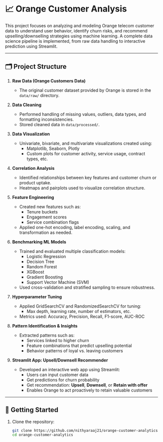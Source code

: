 # 📈 Orange Customer Analysis

This project focuses on analyzing and modeling Orange telecom customer data to understand user behavior, identify churn risks, and recommend upselling/downselling strategies using machine learning. A complete data science pipeline is implemented, from raw data handling to interactive prediction using Streamlit.

---

## 🗂️ Project Structure

1. **Raw Data (Orange Customers Data)**  
   - The original customer dataset provided by Orange is stored in the `data/raw/` directory.

2. **Data Cleaning**  
   - Performed handling of missing values, outliers, data types, and formatting inconsistencies.
   - Stored cleaned data in `data/processed/`.

3. **Data Visualization**  
   - Univariate, bivariate, and multivariate visualizations created using:
     - Matplotlib, Seaborn, Plotly
     - Custom plots for customer activity, service usage, contract types, etc.

4. **Correlation Analysis**  
   - Identified relationships between key features and customer churn or product uptake.
   - Heatmaps and pairplots used to visualize correlation structure.

5. **Feature Engineering**  
   - Created new features such as:
     - Tenure buckets
     - Engagement scores
     - Service combination flags
   - Applied one-hot encoding, label encoding, scaling, and transformation as needed.

6. **Benchmarking ML Models**  
   - Trained and evaluated multiple classification models:
     - Logistic Regression
     - Decision Tree
     - Random Forest
     - XGBoost
     - Gradient Boosting
     - Support Vector Machine (SVM)
   - Used cross-validation and stratified sampling to ensure robustness.

7. **Hyperparameter Tuning**  
   - Applied GridSearchCV and RandomizedSearchCV for tuning:
     - Max depth, learning rate, number of estimators, etc.
   - Metrics used: Accuracy, Precision, Recall, F1-score, AUC-ROC

8. **Pattern Identification & Insights**  
   - Extracted patterns such as:
     - Services linked to higher churn
     - Feature combinations that predict upselling potential
     - Behavior patterns of loyal vs. leaving customers

9. **Streamlit App: Upsell/Downsell Recommender**  
   - Developed an interactive web app using Streamlit:
     - Users can input customer data
     - Get predictions for churn probability
     - Get recommendation: **Upsell**, **Downsell**, or **Retain with offer**
     - Enables Orange to act proactively to retain valuable customers

---
## 🚀 Getting Started

1. Clone the repository:
   ```bash
   git clone https://github.com/nithyaraaj21/orange-customer-analytics.git
   cd orange-customer-analytics
